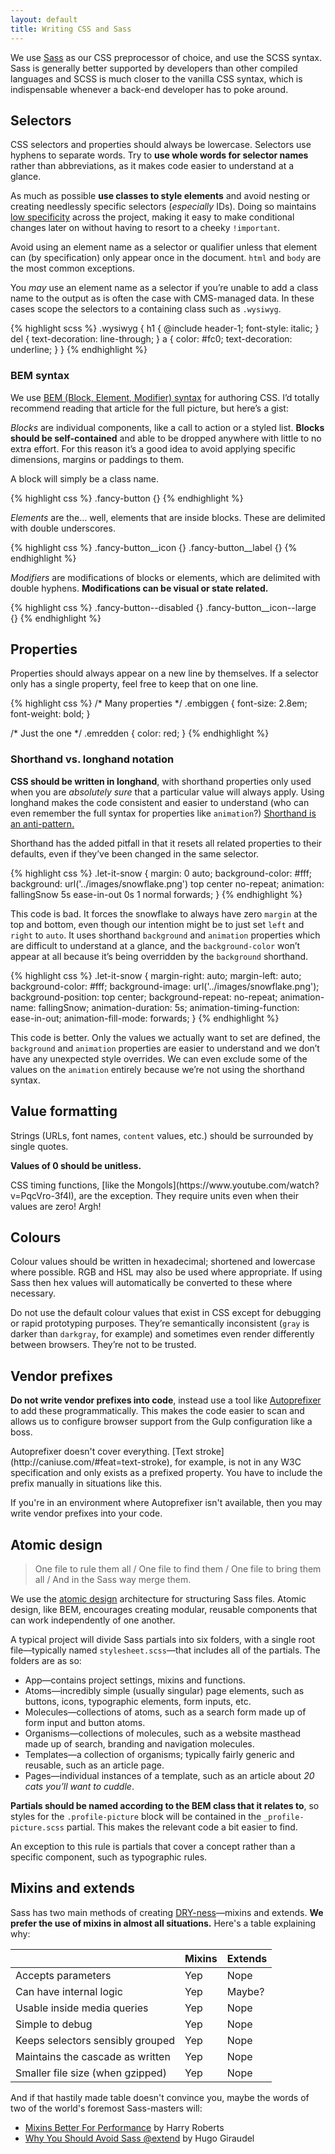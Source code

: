 ```yaml
---
layout: default
title: Writing CSS and Sass
---
```


We use [Sass](http://sass-lang.com/) as our CSS preprocessor of choice, and use the SCSS syntax. Sass is generally better supported by developers than other compiled languages and SCSS is much closer to the vanilla CSS syntax, which is indispensable whenever a back-end developer has to poke around. 

## Selectors

CSS selectors and properties should always be lowercase. Selectors use hyphens to separate words. Try to **use whole words for selector names** rather than abbreviations, as it makes code easier to understand at a glance.

As much as possible **use classes to style elements** and avoid nesting or creating needlessly specific selectors (*especially* IDs). Doing so maintains [low specificity](https://stuffandnonsense.co.uk/archives/images/specificitywars-05v2.jpg) across the project, making it easy to make conditional changes later on without having to resort to a cheeky `!important`. 

Avoid using an element name as a selector or qualifier unless that element can (by specification) only appear once in the document. `html` and `body` are the most common exceptions. 

You *may* use an element name as a selector if you’re unable to add a class name to the output as is often the case with CMS-managed data. In these cases scope the selectors to a containing class such as `.wysiwyg`.

{% highlight scss %}
.wysiwyg {
    h1 {
        @include header-1;
        font-style: italic;
    }
    del { text-decoration: line-through; }
    a {
        color: #fc0;
        text-decoration: underline;
    }
}
{% endhighlight %}

### BEM syntax

We use [BEM (Block, Element, Modifier) syntax](http://csswizardry.com/2013/01/mindbemding-getting-your-head-round-bem-syntax/) for authoring CSS. I’d totally recommend reading that article for the full picture, but here’s a gist:

*Blocks* are individual components, like a call to action or a styled list. **Blocks should be self-contained** and able to be dropped anywhere with little to no extra effort. For this reason it’s a good idea to avoid applying specific dimensions, margins or paddings to them. 

A block will simply be a class name. 

{% highlight css %}
.fancy-button {}
{% endhighlight %}

*Elements* are the… well, elements that are inside blocks. These are delimited with double underscores. 

{% highlight css %}
.fancy-button__icon {}
.fancy-button__label {}
{% endhighlight %}

*Modifiers* are modifications of blocks or elements, which are delimited with double hyphens. **Modifications can be visual or state related.**

{% highlight css %}
.fancy-button--disabled {}
.fancy-button__icon--large {}
{% endhighlight %}

## Properties
Properties should always appear on a new line by themselves. If a selector only has a single property, feel free to keep that on one line.

{% highlight css %}
/* Many properties */
.embiggen {
    font-size: 2.8em;
    font-weight: bold;
}

/* Just the one */
.emredden { color: red; }
{% endhighlight %}

### Shorthand vs. longhand notation
**CSS should be written in longhand**, with shorthand properties only used when you are *absolutely sure* that a particular value will always apply. Using longhand makes the code consistent and easier to understand (who can even remember the full syntax for properties like `animation`?) [Shorthand is an anti-pattern.](http://csswizardry.com/2016/12/css-shorthand-syntax-considered-an-anti-pattern/)

Shorthand has the added pitfall in that it resets all related properties to their defaults, even if they’ve been changed in the same selector. 

{% highlight css %}
.let-it-snow {
    margin: 0 auto;
    background-color: #fff;
    background: url('../images/snowflake.png') top center no-repeat;
    animation: fallingSnow 5s ease-in-out 0s 1 normal forwards;
}
{% endhighlight %}

This code is bad. It forces the snowflake to always have zero `margin` at the top and bottom, even though our intention might be to just set `left` and `right` to `auto`. It uses shorthand `background` and `animation` properties which are difficult to understand at a glance, and the `background-color` won’t appear at all because it’s being overridden by the `background` shorthand. 

{% highlight css %}
.let-it-snow {
    margin-right: auto;
    margin-left: auto;
    background-color: #fff;
    background-image: url('../images/snowflake.png');
    background-position: top center;
    background-repeat: no-repeat;
    animation-name: fallingSnow;
    animation-duration: 5s;
    animation-timing-function: ease-in-out;
    animation-fill-mode: forwards;
}
{% endhighlight %}

This code is better. Only the values we actually want to set are defined, the `background` and `animation` properties are easier to understand and we don’t have any unexpected style overrides. We can even exclude some of the values on the `animation` entirely because we’re not using the shorthand syntax.

## Value formatting
Strings (URLs, font names, `content` values, etc.) should be surrounded by single quotes. 

**Values of 0 should be unitless.**

<aside class="aside aside--issue">
CSS timing functions, [like the Mongols](https://www.youtube.com/watch?v=PqcVro-3f4I), are the exception. They require units even when their values are zero! Argh! 
</aside>

## Colours
Colour values should be written in hexadecimal; shortened and lowercase where possible. RGB and HSL may also be used where appropriate. If using Sass then hex values will automatically be converted to these where necessary. 

Do not use the default colour values that exist in CSS except for debugging or rapid prototyping purposes. They’re semantically inconsistent (`gray` is darker than `darkgray`, for example) and sometimes even render differently between browsers. They’re not to be trusted.

## Vendor prefixes
**Do not write vendor prefixes into code**, instead use a tool like [Autoprefixer](https://github.com/postcss/autoprefixer) to add these programmatically. This makes the code easier to scan and allows us to configure browser support from the Gulp configuration like a boss. 

<aside class="aside aside--correction">
Autoprefixer doesn't cover everything. [Text stroke](http://caniuse.com/#feat=text-stroke), for example, is not in any W3C specification and only exists as a prefixed property. You have to include the prefix manually in situations like this.
</aside>

If you're in an environment where Autoprefixer isn't available, then you may write vendor prefixes into your code.

## Atomic design
> One file to rule them all / One file to find them / One file to bring them all / And in the Sass way merge them.

We use the [atomic design](http://bradfrost.com/blog/post/atomic-web-design/) architecture for structuring Sass files. Atomic design, like BEM, encourages creating modular, reusable components that can work independently of one another. 

A typical project will divide Sass partials into six folders, with a single root file—typically named `stylesheet.scss`—that includes all of the partials. The folders are as so:

* App—contains project settings, mixins and functions.
* Atoms—incredibly simple (usually singular) page elements,   such as buttons, icons, typographic elements, form inputs, etc.
* Molecules—collections of atoms, such as a search form made up of form input and button atoms.
* Organisms—collections of molecules, such as a website masthead made up of search, branding and navigation molecules. 
* Templates—a collection of organisms; typically fairly generic and reusable, such as an article page. 
* Pages—individual instances of a template, such as an article about *20 cats you’ll want to cuddle*. 

**Partials should be named according to the BEM class that it relates to**, so styles for the `.profile-picture` block will be contained in the `_profile-picture.scss` partial. This makes the relevant code a bit easier to find.

<aside class="aside aside--correction">
An exception to this rule is partials that cover a concept rather than a specific component, such as typographic rules.
</aside>

## Mixins and extends
Sass has two main methods of creating [DRY-ness](https://en.wikipedia.org/wiki/Don't_repeat_yourself)—mixins and extends. **We prefer the use of mixins in almost all situations.** Here's a table explaining why:

|  |Mixins |Extends |
|:-|:------|:-------|
|Accepts parameters|Yep|Nope|
|Can have internal logic|Yep|Maybe?|
|Usable inside media queries|Yep|Nope|
|Simple to debug|Yep|Nope|
|Keeps selectors sensibly grouped|Yep|Nope|
|Maintains the cascade as written|Yep|Nope|
|Smaller file size (when gzipped)|Yep|Nope|

And if that hastily made table doesn't convince you, maybe the words of two of the world's foremost Sass-masters will:

* [Mixins Better For Performance](http://csswizardry.com/2016/02/mixins-better-for-performance/) by Harry Roberts
* [Why You Should Avoid Sass @extend](https://www.sitepoint.com/avoid-sass-extend/) by Hugo Giraudel